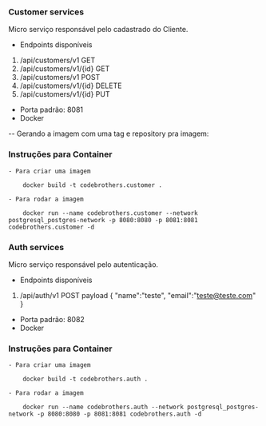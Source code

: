 ### Customer services

Micro serviço responsável pelo cadastrado do Cliente.

 - Endpoints disponíveis

 1. /api/customers/v1   GET
 2. /api/customers/v1/{id}  GET
 3. /api/customers/v1   POST
 4. /api/customers/v1/{id}  DELETE
 5. /api/customers/v1/{id}  PUT

 - Porta padrão: 8081 
 - Docker

 -- Gerando a imagem com uma tag e repository pra imagem: 

### Instruções para Container

    - Para criar uma imagem
        
        docker build -t codebrothers.customer .

    - Para rodar a imagem

        docker run --name codebrothers.customer --network postgresql_postgres-network -p 8080:8080 -p 8081:8081 codebrothers.customer -d

### Auth services

Micro serviço responsável pelo autenticação.

 - Endpoints disponíveis

 1. /api/auth/v1   POST
    payload
    {
    	"name":"teste",
    	"email":"teste@teste.com"
    }

 - Porta padrão: 8082
 - Docker

 ### Instruções para Container

    - Para criar uma imagem
        
        docker build -t codebrothers.auth .

    - Para rodar a imagem

        docker run --name codebrothers.auth --network postgresql_postgres-network -p 8080:8080 -p 8081:8081 codebrothers.auth -d